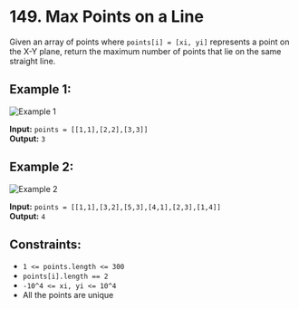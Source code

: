 # 149. Max Points on a Line

Given an array of points where `points[i] = [xi, yi]` represents a point on the X-Y plane, return the maximum number of points that lie on the same straight line.

## Example 1:

![Example 1](https://assets.leetcode.com/uploads/2021/02/25/plane1.jpg)

**Input:** `points = [[1,1],[2,2],[3,3]]`  
**Output:** `3`

## Example 2:

![Example 2](https://assets.leetcode.com/uploads/2021/02/25/plane2.jpg)

**Input:** `points = [[1,1],[3,2],[5,3],[4,1],[2,3],[1,4]]`  
**Output:** `4`

## Constraints:

- `1 <= points.length <= 300`
- `points[i].length == 2`
- `-10^4 <= xi, yi <= 10^4`
- All the points are unique
